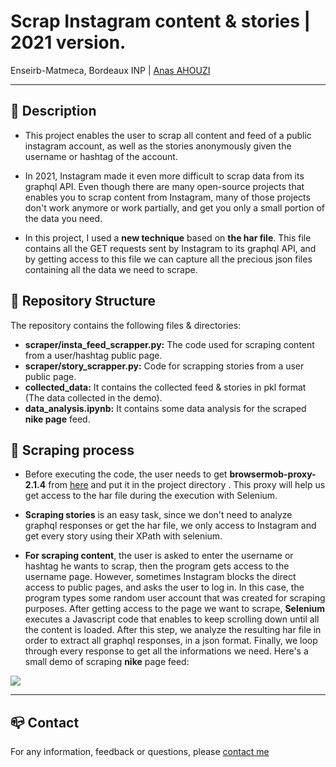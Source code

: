 # Scrap Instagram content & stories | 2021 version.
Enseirb-Matmeca, Bordeaux INP | [Anas AHOUZI](https://www.linkedin.com/in/anas-ahouzi-6aab0b155/)
***

## :monocle_face: Description
- This project enables the user to scrap all content and feed of a public instagram account, as well as the stories anonymously given the username
 or hashtag of the account.</br>

- In 2021, Instagram made it even more difficult to scrap data from its graphql API. Even though there are many open-source projects that enables you to
 scrap content from Instagram, many of those projects don't work anymore or work partially, and get you only a small portion of the data you need.
 
- In this project, I used a **new technique** based on **the har file**. This file contains all the GET requests sent by Instagram to its graphql API,
and by getting access to this file we can capture all the precious json files containing all the data we need to scrape.


## :rocket: Repository Structure
The repository contains the following files & directories:
- **scraper/insta_feed_scrapper.py:** The code used for scraping content from a user/hashtag public page.
- **scraper/story_scrapper.py:** Code for scrapping stories from a user public page.
- **collected_data:** It contains the collected feed & stories in pkl format (The data collected in the demo).
- **data_analysis.ipynb:** It contains some data analysis for the scraped **nike page** feed.

## :scroll: Scraping process

- Before executing the code, the user needs to get **browsermob-proxy-2.1.4** from [here](https://bmp.lightbody.net/) and put it in the project directory
. This proxy will help us get access to the har file during the execution with Selenium.

- **Scraping stories** is an easy task, since we don't need to analyze graphql responses or get the har file, we only access to Instagram and get every story using
their XPath with selenium.

- **For scraping content**, the user is asked to enter the username or hashtag he wants to scrap, then the program gets access
to the username page. However, sometimes Instagram blocks the direct access to public pages, and asks the user to log in. In this case, the program types
some random user account that was created for scraping purposes. After getting access to the page we want to scrape, **Selenium** executes a Javascript
code that enables to keep scrolling down until all the content is loaded. After this step, we analyze the resulting har file in order to extract all
graphql responses, in a json format. Finally, we loop through every response to get all the informations we need. Here's a small demo of scraping
 **nike** page feed:
 

![](https://j.gifs.com/k8YDNX.gif)




---
## :mailbox_closed: Contact
For any information, feedback or questions, please [contact me][anas-email]










[anas-email]: mailto:ahouzi2000@hotmail.fr